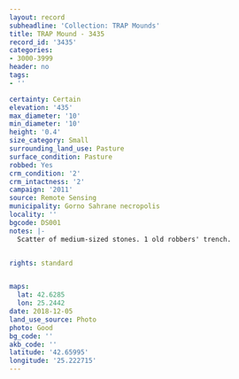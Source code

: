 ```yaml
---
layout: record
subheadline: 'Collection: TRAP Mounds'
title: TRAP Mound - 3435
record_id: '3435'
categories:
- 3000-3999
header: no
tags:
- ''

certainty: Certain
elevation: '435'
max_diameter: '10'
min_diameter: '10'
height: '0.4'
size_category: Small
surrounding_land_use: Pasture
surface_condition: Pasture
robbed: Yes
crm_condition: '2'
crm_intactness: '2'
campaign: '2011'
source: Remote Sensing
municipality: Gorno Sahrane necropolis
locality: ''
bgcode: DS001
notes: |-
  Scatter of medium-sized stones. 1 old robbers' trench.


rights: standard


maps:
  lat: 42.6285
  lon: 25.2442
date: 2018-12-05
land_use_source: Photo
photo: Good
bg_code: ''
akb_code: ''
latitude: '42.65995'
longitude: '25.222715'
---
```


